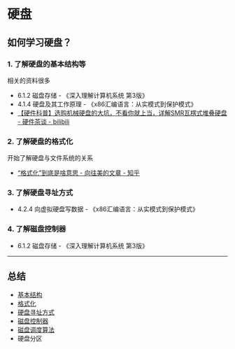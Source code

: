 # 硬盘


## 如何学习硬盘？

### 1. 了解硬盘的基本结构等

相关的资料很多
- 6.1.2 磁盘存储 - 《深入理解计算机系统 第3版》
- 4.1.4 硬盘及其工作原理 - 《x86汇编语言：从实模式到保护模式》
- [【硬件科普】选购机械硬盘的大坑，不看你就上当，详解SMR瓦楞式堆叠硬盘 - 硬件茶谈 - bilibili](https://www.bilibili.com/video/BV1rE411Q71m/)


### 2. 了解硬盘的格式化

开始了解硬盘与文件系统的关系

- [“格式化”到底是啥意思 - 向往美的文章 - 知乎](https://zhuanlan.zhihu.com/p/53765040)


### 3. 了解硬盘寻址方式

- 4.2.4 向虚拟硬盘写数据 - 《x86汇编语言：从实模式到保护模式》


### 4. 了解磁盘控制器

- 6.1.2 磁盘存储 - 《深入理解计算机系统 第3版》


---

## 总结

- [基本结构](./基本结构.md)
- [格式化](格式化.md)
- [硬盘寻址方式](./硬盘寻址方式.md)
- [磁盘控制器](./磁盘控制器.md)
- [磁盘调度算法](./磁盘调度算法.md)
- 硬盘分区